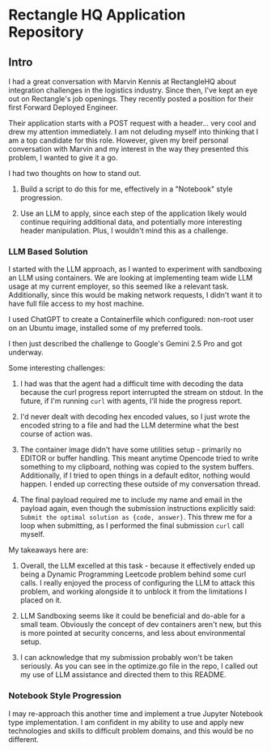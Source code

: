 # Rectangle HQ Application Repository
## Intro
I had a great conversation with Marvin Kennis at RectangleHQ about integration challenges in the logistics industry. Since then, I've kept an eye out on Rectangle's job openings. They recently posted a position for their first Forward Deployed Engineer.

Their application starts with a POST request with a header... very cool and drew my attention immediately. I am not deluding myself into thinking that I am a top candidate for this role. However, given my breif personal conversation with Marvin and my interest in the way they presented this problem, I wanted to give it a go.

I had two thoughts on how to stand out.

1. Build a script to do this for me, effectively in a "Notebook" style progression.

2. Use an LLM to apply, since each step of the application likely would continue requiring additional data, and potentially more interesting header manipulation. Plus, I wouldn't mind this as a challenge.

### LLM Based Solution

I started with the LLM approach, as I wanted to experiment with sandboxing an LLM using containers. We are looking at implementing team wide LLM usage at my current employer, so this seemed like a relevant task. Additionally, since this would be making network requests, I didn't want it to have full file access to my host machine.

I used ChatGPT to create a Containerfile which configured: non-root user on an Ubuntu image, installed some of my preferred tools.

I then just described the challenge to Google's Gemini 2.5 Pro and got underway.

Some interesting challenges: 
1. I had was that the agent had a difficult time with decoding the data because the curl progress report interrupted the stream on stdout. In the future, if I'm running `curl` with agents, I'll hide the progress report.

2. I'd never dealt with decoding hex encoded values, so I just wrote the encoded string to a file and had the LLM determine what the best course of action was.

3. The container image didn't have some utilities setup - primarily no EDITOR or buffer handling. This meant anytime Opencode tried to write something to my clipboard, nothing was copied to the system buffers. Additionally, if I tried to open things in a default editor, nothing would happen. I ended up correcting these outside of my conversation thread.

4. The final payload required me to include my name and email in the payload again, even though the submission instructions explicitly said: `Submit the optimal solution as {code, answer}`. This threw me for a loop when submitting, as I performed the final submission `curl` call myself.

My takeaways here are:

1. Overall, the LLM excelled at this task - because it effectively ended up being a Dynamic Programming Leetcode problem behind some curl calls. I really enjoyed the process of configuring the LLM to attack this problem, and working alongside it to unblock it from the limitations I placed on it. 

2. LLM Sandboxing seems like it could be beneficial and do-able for a small team. Obviously the concept of dev containers aren't new, but this is more pointed at security concerns, and less about environmental setup.

3. I can acknowledge that my submission probably won't be taken seriously. As you can see in the optimize.go file in the repo, I called out my use of LLM assistance and directed them to this README.


### Notebook Style Progression
I may re-approach this another time and implement a true Jupyter Notebook type implementation. I am confident in my ability to use and apply new technologies and skills to difficult problem domains, and this would be no different.

